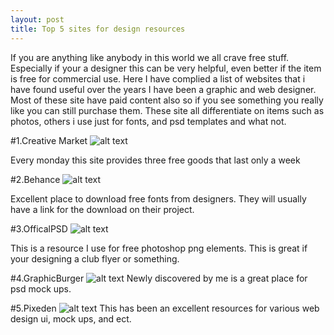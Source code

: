 ```yaml
---
layout: post
title: Top 5 sites for design resources
---
```


If you are anything like anybody in this world we all crave free stuff. Especially if your a designer this can be very helpful, even better if the item is free for commercial use. Here I have complied a list of websites that i have found useful over the years I have been a graphic and web designer. Most of these site have paid content also so if you see something you really like you can still purchase them. These site all differentiate on items such as photos, others i use just for fonts, and psd templates and what not.

#1.Creative Market[](https://creativemarket.com/free-goods)
![alt text](https://pbs.twimg.com/profile_images/459036449896022016/c4ULfZuy.jpeg "Logo Title Text 1")

Every monday this site provides three free goods that last only a week

#2.Behance[](https://www.behance.net/)
![alt text](https://lh3.googleusercontent.com/-LhvnLJ399cM/VEeEVoEjoXI/AAAAAAAAAy8/EkHJZWtKkfM/w530-h207-no/behance-logo-grey.png "Logo Title Text 1")

Excellent place to download free fonts from designers. They will usually have a link for the download on their project.

#3.OfficalPSD[](http://www.officialpsds.com/)
![alt text](http://www.webresourcesdepot.com/wp-content/uploads/official-psds.jpg "Logo Title Text 1")

This is a resource I use for free photoshop png elements. This is great if your designing a club flyer or something.

#4.GraphicBurger[](http://graphicburger.com/)
![alt text](https://pbs.twimg.com/profile_images/3274455297/253dea75f4dc3ef5644cc767ebfb6e9d_400x400.png "Logo Title Text 1")
Newly discovered by me is a great place for psd mock ups.

#5.Pixeden[](http://www.pixeden.com/free-design-web-resources)
![alt text](http://visionwidget.com/images/2012/2012-04/0414-2/pixeden.jpg "Logo Title Text 1")
This has been an excellent resources for various web design ui, mock ups, and ect.
